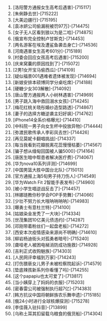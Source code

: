 
1. [洛阳警方通报女生高考后遇害]-[715117]
1. [朱俐静去世]-[715222]
1. [大美边疆行]-[715195]
1. [袁冰妍公司偷漏税被罚97万]-[714475]
1. [女子无人区看到狼以为是二哈]-[714875]
1. [俄宣布完全控制卢甘斯克]-[714453]
1. [两名游客在埃及遭鲨鱼袭击身亡]-[714536]
1. [河南遇害女生高考601分]-[715189]
1. [村委会回应女孩高考后遇害]-[715200]
1. [庆来窝囊的原因找到了]-[715072]
1. [2男1女开宝马偷西瓜]-[714109]
1. [疑似福景001遇难者遗体被发现]-[714694]
1. [新娘安排本硕博同学分桌吃席]-[714188]
1. [硬糖少女303解散]-[714092]
1. [唐山警方通报两人小树林遇害]-[714969]
1. [男子跳入海中救回溺水女孩]-[714245]
1. [梅花红桃关晓彤婚纱造型路透]-[714867]
1. [妻子的选择方糖逆袭主妇好飒]-[714762]
1. [iPhone14全系价格曝光]-[714410]
1. [中科院一男子向女生杯中投放异物]-[714444]
1. [弥渡民歌传承人李彩凤去世]-[714426]
1. [再见莫妮卡翻唱挑战]-[714337]
1. [每当我看到花瓣脱离花蕊慢慢枯萎]-[714567]
1. [骗子想从缅甸回国被人骗5000]-[714164]
1. [唐医生暗中帮患者解决医疗费]-[714067]
1. [华为nova10系列评测]-[714699]
1. [中国男篮大胜中国台北队]-[715013]
1. [官方通报上海5旬男子持刀伤人]-[714549]
1. [华为Watch Fit 2智能手表发布]-[714960]
1. [被小学生唱逆战反击了]-[714457]
1. [林娜琏教你秒学会POP手势舞]-[714066]
1. [少壮不努力长大哦呐呐呐呐]-[714983]
1. [曝勇士有意杜兰特]-[714100]
1. [姑娘染金发秃了一大块]-[714334]
1. [世茂集团10亿美元债违约]-[714287]
1. [邓刚带着粉丝们一起盘老板]-[714272]
1. [西安本次疫情感染来源尚不明确]-[714610]
1. [柳岩杨迪街头对孤勇者暗号]-[715240]
1. [聋哑老人被困电梯消防成功施救]-[714928]
1. [吉利正式收购魅族]-[714303]
1. [人民网评幸福到万家]-[714243]
1. [打伤猥亵女儿男子未被检察院起诉]-[714579]
1. [垫底辣孩新系列你看懂了吗]-[714255]
1. [这个papapiu也太可爱了]-[713817]
1. [当小姨穿上了妈妈的衣服]-[715203]
1. [密春雷公司被强制执行超7亿]-[714383]
1. [韩方抗议中国将朝鲜族农乐舞申遗]-[715185]
1. [俄24小时进行全球核爆探测]-[715278]
1. [李佳薇入驻抖音]-[713899]
1. [乌称土耳其扣留载乌粮食的俄货船]-[714304]